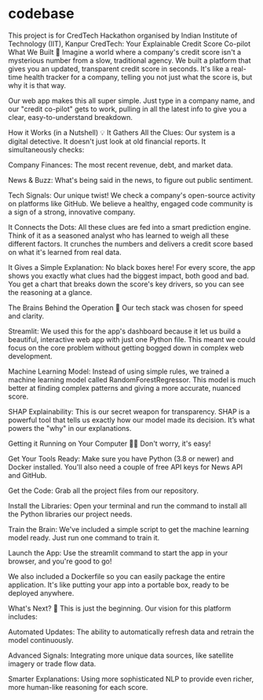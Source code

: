 # codebase
This project is for CredTech Hackathon organised by  Indian Institute of Technology (IIT), Kanpur
CredTech: Your Explainable Credit Score Co-pilot
What We Built 🚀
Imagine a world where a company's credit score isn't a mysterious number from a slow, traditional agency. We built a platform that gives you an updated, transparent credit score in seconds. It's like a real-time health tracker for a company, telling you not just what the score is, but why it is that way.

Our web app makes this all super simple. Just type in a company name, and our "credit co-pilot" gets to work, pulling in all the latest info to give you a clear, easy-to-understand breakdown.

How it Works (in a Nutshell) 💡
It Gathers All the Clues: Our system is a digital detective. It doesn't just look at old financial reports. It simultaneously checks:

Company Finances: The most recent revenue, debt, and market data.

News & Buzz: What's being said in the news, to figure out public sentiment.

Tech Signals: Our unique twist! We check a company's open-source activity on platforms like GitHub. We believe a healthy, engaged code community is a sign of a strong, innovative company.

It Connects the Dots: All these clues are fed into a smart prediction engine. Think of it as a seasoned analyst who has learned to weigh all these different factors. It crunches the numbers and delivers a credit score based on what it's learned from real data.

It Gives a Simple Explanation: No black boxes here! For every score, the app shows you exactly what clues had the biggest impact, both good and bad. You get a chart that breaks down the score's key drivers, so you can see the reasoning at a glance.

The Brains Behind the Operation 🧠
Our tech stack was chosen for speed and clarity.

Streamlit: We used this for the app's dashboard because it let us build a beautiful, interactive web app with just one Python file. This meant we could focus on the core problem without getting bogged down in complex web development.

Machine Learning Model: Instead of using simple rules, we trained a machine learning model called RandomForestRegressor. This model is much better at finding complex patterns and giving a more accurate, nuanced score.

SHAP Explainability: This is our secret weapon for transparency. SHAP is a powerful tool that tells us exactly how our model made its decision. It’s what powers the "why" in our explanations.

Getting it Running on Your Computer 🧑‍💻
Don't worry, it's easy!

Get Your Tools Ready: Make sure you have Python (3.8 or newer) and Docker installed. You'll also need a couple of free API keys for News API and GitHub.

Get the Code: Grab all the project files from our repository.

Install the Libraries: Open your terminal and run the command to install all the Python libraries our project needs.

Train the Brain: We've included a simple script to get the machine learning model ready. Just run one command to train it.

Launch the App: Use the streamlit command to start the app in your browser, and you're good to go!

We also included a Dockerfile so you can easily package the entire application. It's like putting your app into a portable box, ready to be deployed anywhere.

What's Next? 🚀
This is just the beginning. Our vision for this platform includes:

Automated Updates: The ability to automatically refresh data and retrain the model continuously.

Advanced Signals: Integrating more unique data sources, like satellite imagery or trade flow data.

Smarter Explanations: Using more sophisticated NLP to provide even richer, more human-like reasoning for each score.

